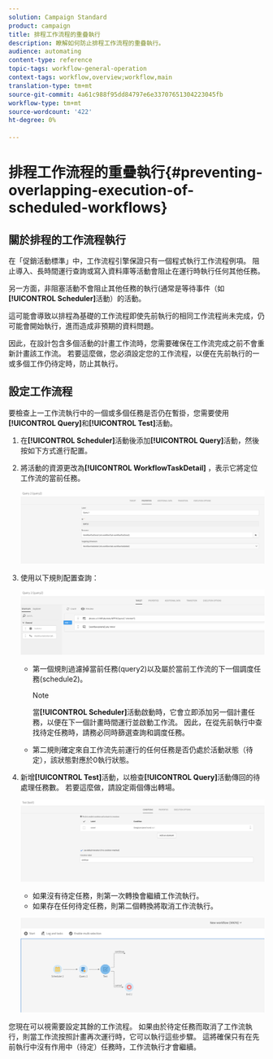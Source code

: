 ```yaml
---
solution: Campaign Standard
product: campaign
title: 排程工作流程的重疊執行
description: 瞭解如何防止排程工作流程的重疊執行。
audience: automating
content-type: reference
topic-tags: workflow-general-operation
context-tags: workflow,overview;workflow,main
translation-type: tm+mt
source-git-commit: 4a61c988f95dd84797e6e33707651304223045fb
workflow-type: tm+mt
source-wordcount: '422'
ht-degree: 0%

---
```



# 排程工作流程的重疊執行{#preventing-overlapping-execution-of-scheduled-workflows}

## 關於排程的工作流程執行

在「促銷活動標準」中，工作流程引擎保證只有一個程式執行工作流程例項。 阻止導入、長時間運行查詢或寫入資料庫等活動會阻止在運行時執行任何其他任務。

另一方面，非阻塞活動不會阻止其他任務的執行(通常是等待事件（如&#x200B;**[!UICONTROL Scheduler]**&#x200B;活動）的活動。

這可能會導致以排程為基礎的工作流程即使先前執行的相同工作流程尚未完成，仍可能會開始執行，進而造成非預期的資料問題。

因此，在設計包含多個活動的計畫工作流時，您需要確保在工作流完成之前不會重新計畫該工作流。 若要這麼做，您必須設定您的工作流程，以便在先前執行的一或多個工作仍待定時，防止其執行。

## 設定工作流程

要檢查上一工作流執行中的一個或多個任務是否仍在暫掛，您需要使用&#x200B;**[!UICONTROL Query]**&#x200B;和&#x200B;**[!UICONTROL Test]**&#x200B;活動。

1. 在&#x200B;**[!UICONTROL Scheduler]**&#x200B;活動後添加&#x200B;**[!UICONTROL Query]**&#x200B;活動，然後按如下方式進行配置。

1. 將活動的資源更改為&#x200B;**[!UICONTROL WorkflowTaskDetail]** ，表示它將定位工作流的當前任務。

   ![](assets/scheduled-wkf-resource.png)

1. 使用以下規則配置查詢：

   ![](assets/scheduled-wkf-query.png)

   * 第一個規則過濾掉當前任務(query2)以及屬於當前工作流的下一個調度任務(schedule2)。

      >[!NOTE]
      >
      >當&#x200B;**[!UICONTROL Scheduler]**&#x200B;活動啟動時，它會立即添加另一個計畫任務，以便在下一個計畫時間運行並啟動工作流。 因此，在從先前執行中查找待定任務時，請務必同時篩選查詢和調度任務。

   * 第二規則確定來自工作流先前運行的任何任務是否仍處於活動狀態（待定），該狀態對應於0執行狀態。

1. 新增&#x200B;**[!UICONTROL Test]**&#x200B;活動，以檢查&#x200B;**[!UICONTROL Query]**&#x200B;活動傳回的待處理任務數。 若要這麼做，請設定兩個傳出轉場。

   ![](assets/scheduled-wkf-test.png)

   * 如果沒有待定任務，則第一次轉換會繼續工作流執行。
   * 如果存在任何待定任務，則第二個轉換將取消工作流執行。

   ![](assets/scheduled-wkf-workflow.png)

您現在可以視需要設定其餘的工作流程。 如果由於待定任務而取消了工作流執行，則當工作流按照計畫再次運行時，它可以執行這些步驟。 這將確保只有在先前執行中沒有作用中（待定）任務時，工作流執行才會繼續。
